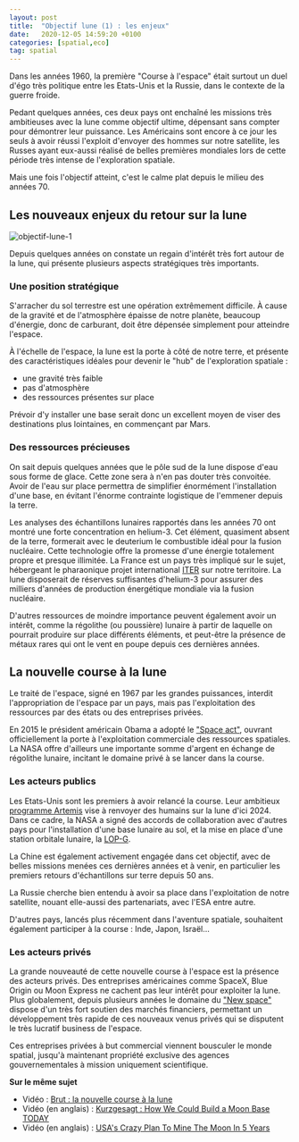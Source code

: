 ```yaml
---
layout: post
title:  "Objectif lune (1) : les enjeux"
date:   2020-12-05 14:59:20 +0100
categories: [spatial,eco]
tag: spatial
---
```


Dans les années 1960, la première "Course à l'espace" était surtout un duel d'égo très politique entre les Etats-Unis et la Russie, dans le contexte de la guerre froide.

Pedant quelques années, ces deux pays ont enchaîné les missions très ambitieuses avec la lune comme objectif ultime, dépensant sans compter pour démontrer leur puissance.
Les Américains sont encore à ce jour les seuls à avoir réussi l'exploit d'envoyer des hommes sur notre satellite, les Russes ayant eux-aussi réalisé de belles premières mondiales lors de cette période très intense de l'exploration spatiale.

Mais une fois l'objectif atteint, c'est le calme plat depuis le milieu des années 70.

## Les nouveaux enjeux du retour sur la lune

![objectif-lune-1](/assets/objectif-lune-1.jpg)

Depuis quelques années on constate un regain d'intérêt très fort autour de la lune, qui présente plusieurs aspects stratégiques très importants.

### Une position stratégique

S'arracher du sol terrestre est une opération extrêmement difficile. À cause de la gravité et de l'atmosphère épaisse de notre planète, beaucoup d'énergie, donc de carburant, doit être dépensée simplement pour atteindre l'espace.

À l'échelle de l'espace, la lune est la porte à côté de notre terre, et présente des caractéristiques idéales pour devenir le "hub" de l'exploration spatiale :
* une gravité très faible
* pas d'atmosphère
* des ressources présentes sur place

Prévoir d'y installer une base serait donc un excellent moyen de viser des destinations plus lointaines, en commençant par Mars.

### Des ressources précieuses

On sait depuis quelques années que le pôle sud de la lune dispose d'eau sous forme de glace.
Cette zone sera à n'en pas douter très convoitée. Avoir de l'eau sur place permettra de simplifier énormément l'installation d'une base, en évitant l'énorme contrainte logistique de l'emmener depuis la terre.

Les analyses des échantillons lunaires rapportés dans les années 70 ont montré une forte concentration en helium-3.
Cet élément, quasiment absent de la terre, formerait avec le deuterium le combustible idéal pour la fusion nucléaire. Cette technologie offre la promesse d'une énergie totalement propre et presque illimitée.
La France est un pays très impliqué sur le sujet, hébergeant le pharaonique projet international [ITER][iter] sur notre territoire.
La lune disposerait de réserves suffisantes d'helium-3 pour assurer des milliers d'années de production énergétique mondiale via la fusion nucléaire.

D'autres ressources de moindre importance peuvent également avoir un intérêt, comme la régolithe (ou poussière) lunaire à partir de laquelle on pourrait produire sur place différents éléments,
et peut-être la présence de métaux rares qui ont le vent en poupe depuis ces dernières années.

## La nouvelle course à la lune

Le traité de l'espace, signé en 1967 par les grandes puissances, interdit l'appropriation de l'espace par un pays,
mais pas l'exploitation des ressources par des états ou des entreprises privées.

En 2015 le président américain Obama a adopté le ["Space act"][space-act], ouvrant officiellement la porte à l'exploitation commerciale des ressources spatiales.
La NASA offre d'ailleurs une importante somme d'argent en échange de régolithe lunaire, incitant le domaine privé à se lancer dans la course.

### Les acteurs publics

Les Etats-Unis sont les premiers à avoir relancé la course. Leur ambitieux [programme Artemis][artemis] vise à renvoyer des humains sur la lune d'ici 2024.
Dans ce cadre, la NASA a signé des accords de collaboration avec d'autres pays pour l'installation d'une base lunaire au sol, et la mise en place d'une station orbitale lunaire, la [LOP-G][lop-g].

La Chine est également activement engagée dans cet objectif, avec de belles missions menées ces dernières années et à venir, en particulier les premiers retours d'échantillons sur terre depuis 50 ans.

La Russie cherche bien entendu à avoir sa place dans l'exploitation de notre satellite, nouant elle-aussi des partenariats, avec l'ESA entre autre.

D'autres pays, lancés plus récemment dans l'aventure spatiale, souhaitent également participer à la course : Inde, Japon, Israël...

### Les acteurs privés

La grande nouveauté de cette nouvelle course à l'espace est la présence des acteurs privés.
Des entreprises américaines comme SpaceX, Blue Origin ou Moon Express ne cachent pas leur intérêt pour exploiter la lune.
Plus globalement, depuis plusieurs années le domaine du ["New space"][new-space] dispose d'un très fort soutien des marchés financiers, permettant un développement très rapide de ces nouveaux venus privés qui se disputent le très lucratif business de l'espace.

Ces entreprises privées à but commercial viennent bousculer le monde spatial, jusqu'à maintenant propriété exclusive des agences gouvernementales à mission uniquement scientifique.

**Sur le même sujet**
* Vidéo : [Brut : la nouvelle course à la lune](https://www.youtube.com/watch?v=etVG4_o7930)
* Vidéo (en anglais) : [Kurzgesagt : How We Could Build a Moon Base TODAY](https://www.youtube.com/watch?v=NtQkz0aRDe8)
* Vidéo (en anglais) : [USA's Crazy Plan To Mine The Moon In 5 Years](https://youtu.be/fReeZh5B71c)

[iter]: https://fr.wikipedia.org/wiki/ITER
[space-act]: https://fr.wikipedia.org/wiki/SPACE_Act_de_2015
[artemis]: https://fr.wikipedia.org/wiki/Programme_Artemis
[lop-g]: https://fr.wikipedia.org/wiki/Lunar_Orbital_Platform-Gateway
[new-space]: https://fr.wikipedia.org/wiki/NewSpace
